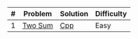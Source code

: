| #    | Problem                                                 | Solution                                                                            | Difficulty |
| ---- | ------------------------------------------------------- | ----------------------------------------------------------------------------------- | ---------- |
| 1 | [Two Sum](https://leetcode.com/problems/two-sum/) | [Cpp](https://github.com/edurs2602/leetcode/blob/main/LeetCode/two-sum.cpp) | Easy |
